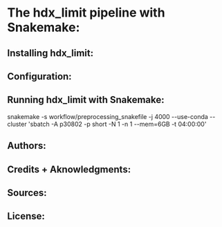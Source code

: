 # The hdx_limit pipeline with Snakemake:

## Installing hdx_limit:

## Configuration:

## Running hdx_limit with Snakemake:

snakemake -s workflow/preprocessing_snakefile -j 4000 --use-conda --cluster 'sbatch -A p30802 -p short -N 1 -n 1 --mem=6GB -t 04:00:00'

## Authors:

## Credits + Aknowledgments:

## Sources:

## License: